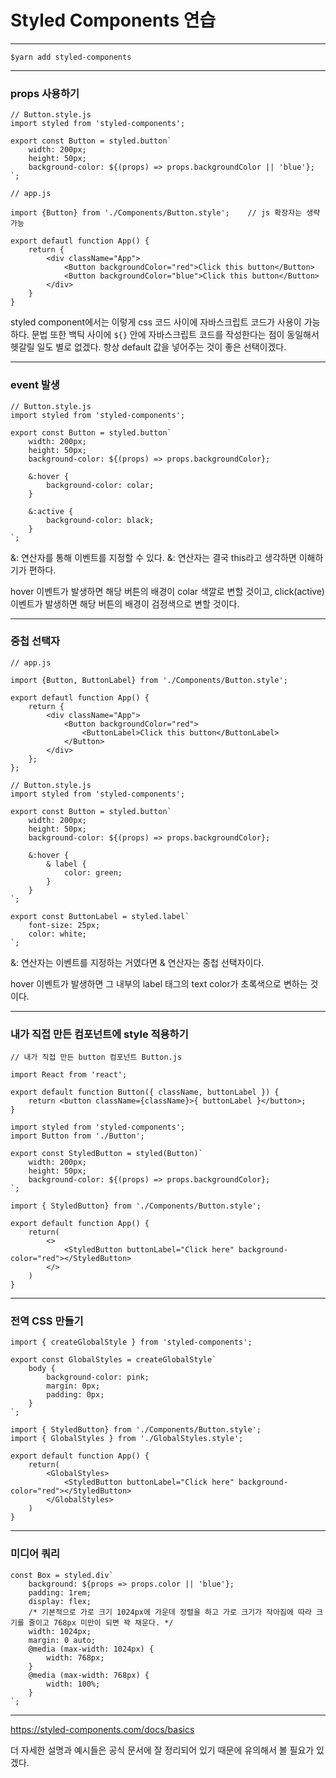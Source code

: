 # Styled Components 연습

---

`$yarn add styled-components`

---

### props 사용하기

```react
// Button.style.js
import styled from 'styled-components';

export const Button = styled.button`
	width: 200px;
	height: 50px;
	background-color: ${(props) => props.backgroundColor || 'blue'};
`;
```

```react
// app.js

import {Button} from './Components/Button.style';    // js 확장자는 생략 가능

export defautl function App() {
	return {
		<div className="App">
			<Button backgroundColor="red">Click this button</Button>
			<Button backgroundColor="blue">Click this button</Button>
		</div>
	}
}
```

styled component에서는 이렇게 css 코드 사이에 자바스크립트 코드가 사용이 가능하다. 문법 또한 백틱 사이에 `${}` 안에 자바스크립트 코드를 작성한다는 점이 동일해서 헷갈릴 일도 별로 없겠다. 항상 default 값을 넣어주는 것이 좋은 선택이겠다.

---

### event 발생

```react
// Button.style.js
import styled from 'styled-components';

export const Button = styled.button`
	width: 200px;
	height: 50px;
	background-color: ${(props) => props.backgroundColor};
	
	&:hover {
		background-color: colar;
	}
	
	&:active {
		background-color: black;
	}
`;
```

&: 연산자를 통해 이벤트를 지정할 수 있다. &: 연산자는 결국 this라고 생각하면 이해하기가 편하다.

hover 이벤트가 발생하면 해당 버튼의 배경이 colar 색깔로 변할 것이고, click(active) 이벤트가 발생하면 해당 버튼의 배경이 검정색으로 변할 것이다.

---

### 중첩 선택자

```react
// app.js

import {Button, ButtonLabel} from './Components/Button.style';

export defautl function App() {
	return {
		<div className="App">
			<Button backgroundColor="red">
        		<ButtonLabel>Click this button</ButtonLabel>
        	</Button>
		</div>
	};
};
```

```react
// Button.style.js
import styled from 'styled-components';

export const Button = styled.button`
	width: 200px;
	height: 50px;
	background-color: ${(props) => props.backgroundColor};
	
	&:hover {
		& label {
			color: green;
		}
	}
`;

export const ButtonLabel = styled.label`
	font-size: 25px;
	color: white;
`;
```

&: 연산자는 이벤트를 지정하는 거였다면 & 연산자는 중첩 선택자이다.

hover 이벤트가 발생하면 그 내부의 label 태그의 text color가 초록색으로 변하는 것이다.

---

### 내가 직접 만든 컴포넌트에 style 적용하기

```react
// 내가 직접 만든 button 컴포넌트 Button.js

import React from 'react';

export default function Button({ className, buttonLabel }) {
	return <button className={className}>{ buttonLabel }</button>;
}
```

```react
import styled from 'styled-components';
import Button from './Button';

export const StyledButton = styled(Button)`
	width: 200px;
	height: 50px;
	background-color: ${(props) => props.backgroundColor};
`;
```

```react
import { StyledButton} from './Components/Button.style';

export default function App() {
	return(
		<>
			<StyledButton buttonLabel="Click here" background-color="red"></StyledButton>
		</>
	)
}
```

---

### 전역 CSS 만들기

```react
import { createGlobalStyle } from 'styled-components';

export const GlobalStyles = createGlobalStyle`
	body {
		background-color: pink;
		margin: 0px;
		padding: 0px;
	}
`;
```

```react
import { StyledButton} from './Components/Button.style';
import { GlobalStyles } from './GlobalStyles.style';

export default function App() {
	return(
		<GlobalStyles>
			<StyledButton buttonLabel="Click here" background-color="red"></StyledButton>
		</GlobalStyles>
	)
}
```

---

### 미디어 쿼리

```react
const Box = styled.div`
	background: ${props => props.color || 'blue'};
	padding: 1rem;
	display: flex;
	/* 기본적으로 가로 크기 1024px에 가운데 정렬을 하고 가로 크기가 작아짐에 따라 크기를 줄이고 768px 미만이 되면 꽉 채운다. */
	width: 1024px;
	margin: 0 auto;
	@media (max-width: 1024px) {
		width: 768px;
	}
	@media (max-width: 768px) {
		width: 100%;
	}
`;
```

---

https://styled-components.com/docs/basics

더 자세한 설명과 예시들은 공식 문서에 잘 정리되어 있기 때문에 유의해서 볼 필요가 있겠다.

